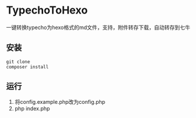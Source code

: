 # TypechoToHexo

一键转换typecho为hexo格式的md文件，支持，附件转存下载，自动转存到七牛

## 安装
```
git clone
composer install
```
## 运行
1. 将config.example.php改为config.php
2. php index.php